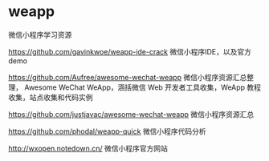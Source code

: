 # weapp
微信小程序学习资源

https://github.com/gavinkwoe/weapp-ide-crack 微信小程序IDE，以及官方demo

https://github.com/Aufree/awesome-wechat-weapp 微信小程序资源汇总整理， Awesome WeChat WeApp，涵括微信 Web 开发者工具收集，WeApp 教程收集，站点收集和代码实例

https://github.com/justjavac/awesome-wechat-weapp 微信小程序资源汇总

https://github.com/phodal/weapp-quick 微信小程序代码分析

http://wxopen.notedown.cn/ 微信小程序官方网站

